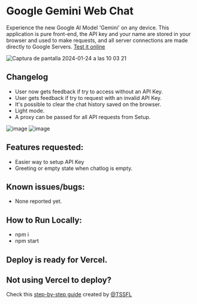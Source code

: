 
# Google Gemini Web Chat

Experience the new Google AI Model 'Gemini' on any device. 
This application is pure front-end, the API key and your name are stored in your browser and used to make requests, and all server connections are made directly to Google Servers.
[Test it online](https://google-gemini-ui.vercel.app/)

![Captura de pantalla 2024-01-24 a las 10 03 21](https://github.com/fjosue4/google-gemini-ui/assets/85136931/05d836b1-7fb1-4df4-8515-d5b7ebffd1a9)


## Changelog

- User now gets feedback if try to access without an API Key.
- User gets feedback if try to request with an invalid API Key.
- It's possible to clear the chat history saved on the browser.
- Light mode.
- A proxy can be passed for all API requests from Setup.

![image](https://github.com/fjosue4/google-gemini-ui/assets/85136931/ca32447d-aded-488d-866b-8f5db594e04b)
![image](https://github.com/fjosue4/google-gemini-ui/assets/85136931/122d3a93-1011-458d-b064-c650213fc209)


## Features requested:
- Easier way to setup API Key
- Greeting or empty state when chatlog is empty.

## Known issues/bugs:
- None reported yet.

## How to Run Locally:
- npm i
- npm start

## Deploy is ready for Vercel.

## Not using Vercel to deploy?
Check this [step-by-step guide](https://www.tssfl.com/viewtopic.php?t=6778) created by [@TSSFL](https://github.com/TSSFL)
